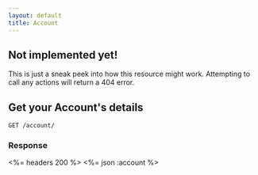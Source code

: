 ```yaml
---
layout: default
title: Account
---
```


<div class="note warning sticky">
  <h2>Not implemented yet!</h2>
  <p>This is just a sneak peek into how this resource might work. Attempting to call any actions will return a 404 error.</p>
</div>

## Get your Account's details

~~~
GET /account/
~~~

### Response
<%= headers 200 %>
<%= json :account %>